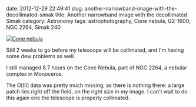 date: 2012-12-29 22:49:41
slug: another-narrowband-image-with-the-decollimated-simak
title: Another narrowband image with the decollimated Simak
category: Astronomy
tags: astrophotography, Cone nebula, G2-1600, NGC 2264, Simak 240

[![][1]][1]

Still 2 weeks to go before my telescope will be collimated, and I'm having some
dew problems as well.

I still managed 8.7 hours on the Cone Nebula, part of NGC 2264, a nebular
complex in Monoceros.

The O[III] data was pretty much missing, as there is nothing there: a large
patch lies right off the field, on the right size in my image. I can't wait to
do this again one the telescope is properly collimated.

[1]: |filename|/images/2012_cone_nebula.jpg "Cone nebula"
